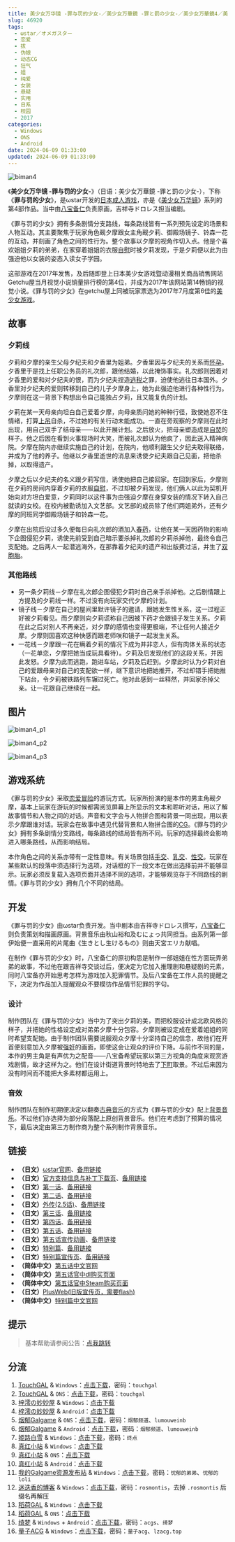 ```yaml
---
title: 美少女万华镜 -罪与罚的少女-／美少女万華鏡 -罪と罰の少女-／美少女万華鏡4／美少女萬華鏡 4／美少女万拔镜／撸出血万华镜／美少女万花筒／Biman 4
slug: 46920
tags:
  - ωstar／オメガスター
  - 恋爱
  - 拔
  - 伪娘
  - 动态CG
  - 狂气
  - 姐
  - 纯爱
  - 女装
  - 悬疑
  - 实用
  - 日系
  - 校园
  - 2017
categories:
  - Windows
  - ONS
  - Android
date: 2024-06-09 01:33:00
updated: 2024-06-09 01:33:00
---
```


![biman4](https://static.30hb.cn/vndb/img/biman4.webp)

《**美少女万华镜 -罪与罚的少女-**》（日语：美少女万華鏡 -罪と罰の少女-），下称《**罪与罚的少女**》，是ωstar开发的[日本成人游戏](https://zh.wikipedia.org/wiki/日本成人遊戲)，亦是《[美少女万华镜](https://zh.wikipedia.org/wiki/美少女万华镜)》系列的第4部作品。当中由[八宝备仁](https://zh.wikipedia.org/wiki/八宝备仁)负责原画，吉祥寺ドロレス担当编剧。

<!--more-->

《罪与罚的少女》拥有多条剧情分支路线，每条路线皆有一系列预先设定的场景和人物互动。其主要聚焦于玩家角色觋夕摩跟女主角觋夕莉、御殿场镜子、铃森一花的互动，并刻画了角色之间的性行为。整个故事以夕摩的视角作切入点。他是个喜欢姐姐夕莉的弟弟，在家穿着姐姐的衣服[自慰](https://zh.wikipedia.org/wiki/自慰)时被夕莉发现，于是夕莉便以此为由强迫他以女装的姿态入读女子学园。

这部游戏在2017年发售，及后随即登上日本美少女游戏暨动漫相关商品销售网站Getchu屋当月视觉小说销量排行榜的第4位，并成为2017年该网站第14畅销的视觉小说。《罪与罚的少女》在getchu屋上同被玩家票选为2017年7月度第6佳的[美少女游戏](https://zh.wikipedia.org/wiki/美少女遊戲)。

## 故事

### 夕莉线

夕莉和夕摩的亲生父母夕纪夫和夕香里为姐弟。夕香里因与夕纪夫的关系而[怀孕](https://zh.wikipedia.org/wiki/近親繁殖)。夕香里于是找上任职公务员的礼次郎，跟他结婚，以此掩饰事实。礼次郎则因着对夕香里的爱和对夕纪夫的恨，而为夕纪夫捏造[逃税](https://zh.wikipedia.org/wiki/逃稅)之罪，迫使他逃往日本国外。夕香里对夕纪夫的爱则转移到自己的儿子夕摩身上，她为此强迫他进行各种性行为。夕摩则在这一背景下构想出令自己能独占夕莉，且又能复仇的计划。

夕莉在某一天母亲向坦白自己爱着夕摩，向母亲质问她的种种行径，致使她忍不住情绪，打算[上吊](https://zh.wikipedia.org/wiki/上吊)自杀，不过她的有关行动未能成功。一直在旁观察的夕摩则在此时出现，用自己双手了结母亲——以此开展计划。之后放火，把母亲塑造成是[自焚](https://zh.wikipedia.org/wiki/自焚)的样子。他之后因在看到火事现场时大笑，而被礼次郎认为他疯了，因此送入精神病院。夕摩在院内亦继续实施自己的计划，在院内，他顺利跟生父夕纪夫取得联络，并成为了他的养子。他继以夕香里逝世的消息来诱使夕纪夫跟自己见面，把他杀掉，以取得遗产。

夕摩之后以夕纪夫的名义跟夕莉写信，诱使她把自己接回家。在回到家后，夕摩则在夕莉的房间内穿着夕莉的衣服[自慰](https://zh.wikipedia.org/wiki/自慰)，不过却被夕莉发现，他们俩人以此为契机开始向对方坦白爱意，夕莉同时以这件事为由强迫夕摩在身穿女装的情况下转入自己就读的女校。在校内被勤诱加入文艺部。文艺部的成员除了他们两姐弟外，还有夕摩的同班同学御殿场镜子和铃森一花。

夕摩在出院后没过多久便每日向礼次郎的酒加入[春药](https://zh.wikipedia.org/wiki/春药)，让他在某一天因药物的影响下企图侵犯夕莉，诱使先前受到自己暗示要杀掉礼次郎的夕莉杀掉他，最终令自己支配她。之后两人一起潜逃海外，在那靠着夕纪夫的遗产和出版费过活，并生了[双胞胎](https://zh.wikipedia.org/wiki/雙胞胎)。

### 其他路线

- 另一条夕莉线－夕摩在礼次郎企图侵犯夕莉时自己亲手杀掉他。之后剧情跟上方提及的夕莉线一样。不过没有向玩家交代夕摩的计划。
- 镜子线－夕摩在自己的屋间里默许镜子的邀请，跟她发生性关系，这一过程正好被夕莉看见。而夕摩则向夕莉谎称自己因被下药才会跟镜子发生关系。夕莉在此之后对别人不再亲近，对夕摩的感情也变得更极端，不让任何人接近夕摩。夕摩则因喜欢这种快感而跟老师咲和镜子一起发生关系。
- 一花线－夕摩跟一花在瞒着夕莉的情况下成为并非恋人，但有肉体关系的状态（一花单恋，夕摩把她当成玩具看待）。夕莉及后发现他们的这段关系，并因此发怒。夕摩为此而逃跑，跑进车站，夕莉及后赶到。夕摩此时认为夕莉对自己的爱跟母亲对自己的支配欲一样，继下意识地把她推开，不过却错手把她推下站台，令夕莉被铁路列车辗过死亡。他对此感到一丝释然，并回家杀掉父亲。让一花跟自己继续在一起。

## 图片

![biman4_p1](https://static.30hb.cn/vndb/img/biman4_p1.webp)

![biman4_p2](https://static.30hb.cn/vndb/img/biman4_p2.webp)

![biman4_p3](https://static.30hb.cn/vndb/img/biman4_p3.webp)

## 游戏系统

《罪与罚的少女》采取[恋爱冒险](https://zh.wikipedia.org/wiki/戀愛冒險)的游玩方式。玩家所扮演的是本作的男主角觋夕摩，基本上玩家在游玩的时候都需阅览屏幕上所显示的文本和聆听对话，用以了解故事情节和人物之间的对话。声音和文字会与人物拼合图和背景一同出现，用以表示夕摩跟谁对话。玩家会在故事中遇见代替背景和人物拼合图的[CG](https://zh.wikipedia.org/wiki/计算机图形)。《罪与罚的少女》拥有多条剧情分支路线，每条路线的结局皆有所不同。玩家的选择最终会影响进入哪条路线，从而影响结局。

本作角色之间的关系亦带有一定性意味。有关场景包括[手交](https://zh.wikipedia.org/wiki/手交)、[乳交](https://zh.wikipedia.org/wiki/乳交)、[性交](https://zh.wikipedia.org/wiki/性交)。玩家在某些默认的段落中须选择行为选项，对话框的下一段文本在做出选择前并不能够显示。玩家必须反复载入选项页面并选择不同的选项，才能够观览存于不同路线的剧情。《罪与罚的少女》拥有几个不同的结局。

## 开发

《罪与罚的少女》由ωstar负责开发。当中剧本由吉祥寺ドロレス撰写，[八宝备仁](https://zh.wikipedia.org/wiki/八宝备仁)则负责策划和描画原画。背景音乐由秋山裕和及むにょっ共同担当。由系列第一部伊始便一直采用的片尾曲《生きとし生けるもの》则由天宮エリカ献唱。

在制作《罪与罚的少女》时，八宝备仁的原初构思是制作一部姐姐在性方面玩弄弟弟的故事，不过他在跟吉祥寺交谈过后，便决定为它加入推理剧和悬疑剧的元素，同时八宝备亦开始思考怎样为游戏加入犯罪情节。及后八宝备在工作人员的提醒之下，决定为作品加入提醒观众不要模彷作品情节犯罪的字句。

### 设计

制作团队在《罪与罚的少女》当中为了突出夕莉的美，而把校服设计成北欧风格的样子，并把她的性格设定成对弟弟夕摩十分包容。夕摩则被设定成在爱着姐姐的同时希望支配她。由于制作团队需要说服观众夕摩十分坚持自己的信念，故他们在开首便刻意加入夕摩被[强奸](https://zh.wikipedia.org/wiki/強姦)的画面，即使这会让观众的评价下降。与前作不同的是，本作的男主角是有声优为之配音——八宝备希望玩家以第三方视角的角度来观赏游戏剧情，故才这样为之。他们在设计街道背景时特地去了[下町](https://zh.wikipedia.org/wiki/下町)取景。不过后来因为没有时间而不能把大多素材都运用上。

### 音效

制作团队在制作初期便决定以翻奏[古典音乐](https://zh.wikipedia.org/wiki/古典音樂)的方式为《罪与罚的少女》配上[背景音乐](https://zh.wikipedia.org/wiki/背景音乐)。不过他们亦选择为部分段落配上原创背景音乐。他们在考虑到了预算的情况下，最后决定由第三方制作商为整个系列制作背景音乐。

## 链接

- **（日文）**[ωstar官网](http://www.favo-soft.jp/omega-star/)、[备用链接](http://www.omega-star.jp)
- **（日文）**[官方支持信息与补丁下载页](http://www.favo-soft.jp/omega-star/support.html)、[备用链接](http://www.omega-star.jp/support.html)
- **（日文）**[第一话](http://www.favo-soft.jp/omega-star/bimanhtml/index.html)、[备用链接](http://www.omega-star.jp/bimanhtml/index.html)
- **（日文）**[第二话](http://www.favo-soft.jp/omega-star/biman2html/index.html)、[备用链接](http://www.omega-star.jp/biman2html/index.html)
- **（日文）**[外传(2.5话)](http://www.favo-soft.jp/omega-star/bimanharuhtml/index.html)、[备用链接](http://www.omega-star.jp/bimanharuhtml/index.html)
- **（日文）**[第三话](http://www.favo-soft.jp/omega-star/biman3html/index.html)、[备用链接](http://www.omega-star.jp/biman3html/index.html)
- **（日文）**[第四话](http://www.favo-soft.jp/omega-star/biman4html/index.html)、[备用链接](http://www.omega-star.jp/biman4html/index.html)
- **（日文）**[第五话](http://www.favo-soft.jp/omega-star/biman5html/index.html)、[备用链接](http://www.omega-star.jp/biman5html/index.html)
- **（日文）**[第五话宣传动画](http://www.favo-soft.jp/omega-star/biman5html/open.html)、[备用链接](http://www.omega-star.jp/biman5html/open.html)
- **（日文）**[特别篇](http://www.favo-soft.jp/omega-star/ibun/index.html)、[备用链接](http://www.omega-star.jp/ibun/index.html)
- **（日文）**[特别篇宣传页](http://www.favo-soft.jp/omega-star/ibun_brandnew.html)、[备用链接](http://www.omega-star.jp/ibun_brandnew.html)
- **（简体中文）**[第五话中文官网](https://bishojomangekyo.com/)
- **（简体中文）**[第五话官中dl购买页面](https://www.dlsite.com/pro/work/=/product_id/VJ013799.html)
- **（简体中文）**[第五话官中Steam购买页面](https://store.steampowered.com/app/1310990)
- **（日文）**[PlusWeb(旧版宣传页，需要flash)](http://www.plus01.jp/htdocs/biman/bisyo.html)
- **（简体中文）**[特别篇中文官网](https://bishojomangekyo.com/ibun/)

## 提示

> 基本帮助请参阅公告：[点我跳转](/)

## 分流

1. [TouchGAL](https://www.touchgal.us/) & `Windows`：[点击下载](https://pan.touchgal.net/s/jY5U9)，密码：`touchgal`
2. [TouchGAL](https://www.touchgal.us/) & `ONS`：[点击下载](https://pan.touchgal.net/s/L2BtZ)，密码：`touchgal`
3. [梓澪の妙妙屋](https://zi0.cc/) & `Windows`：[点击下载](https://zi0.cc/d/%2C%E3%80%90ADV-%E5%86%92%E9%99%A9%E6%B8%B8%E6%88%8F%E3%80%91/%E3%80%90PC%2B%E5%AE%89%E5%8D%93%E3%80%91%E7%BE%8E%E5%B0%91%E5%A5%B3%E4%B8%87%E5%8D%8E%E9%95%9C%E7%B3%BB%E5%88%971-5/PC/4-%E7%BE%8E%E5%B0%91%E5%A5%B3%E4%B8%87%E5%8D%8E%E9%95%9C%20-%E7%BD%AA%E4%B8%8E%E7%BD%9A%E7%9A%84%E5%B0%91%E5%A5%B3-.zip?sign=YlUt2iFEiTEs73K2m4PweC8EWa4__j5HgQE8vj9FceE=:0)
4. [梓澪の妙妙屋](https://zi0.cc/) & `Android`：[点击下载](https://zi0.cc/d/%2C%E3%80%90ADV-%E5%86%92%E9%99%A9%E6%B8%B8%E6%88%8F%E3%80%91/%E3%80%90PC%2B%E5%AE%89%E5%8D%93%E3%80%91%E7%BE%8E%E5%B0%91%E5%A5%B3%E4%B8%87%E5%8D%8E%E9%95%9C%E7%B3%BB%E5%88%971-5/%E5%AE%89%E5%8D%93/4-%E7%BE%8E%E5%B0%91%E5%A5%B3%E4%B8%87%E5%8D%8E%E9%95%9C%20-%E7%BD%AA%E4%B8%8E%E7%BD%9A%E7%9A%84%E5%B0%91%E5%A5%B3.7z?sign=V9jRDktD_Vpb3RbF-XWShCYBynSzXb1QzgQsJ7HUnXg=:0)
5. [烟郁Galgame](https://yanyugal.top/) & `ONS`：[点击下载](https://yanyugal.top/d/disk1/%E5%B0%8F%E5%B0%8F%E7%9A%84%E5%88%86%E4%BA%AB%EF%BC%88PC%EF%BC%86%E5%AE%89%E5%8D%93%EF%BC%89/%E5%AE%89%E5%8D%93/ons/%E4%B8%87%E5%8D%8E%E9%95%9C%E5%90%88%E9%9B%86/%E7%BE%8E%E5%B0%91%E5%A5%B3%E4%B8%87%E5%8D%8E%E9%95%9C4.7z)，密码：`烟郁频道`、`lumouweinb`
6. [烟郁Galgame](https://yanyugal.top/) & `Android`：[点击下载](https://yanyugal.top/d/disk1/%E5%B0%8F%E5%B0%8F%E7%9A%84%E5%88%86%E4%BA%AB%EF%BC%88PC%EF%BC%86%E5%AE%89%E5%8D%93%EF%BC%89/%E5%AE%89%E5%8D%93/%E7%9B%B4%E8%A3%85%E5%AE%89%E8%A3%85%E5%8C%85/%E7%BE%8E%E5%B0%91%E5%A5%B3%E4%B8%87%E5%8D%8E%E9%95%9C/%E7%BE%8E%E5%B0%91%E5%A5%B3%E4%B8%87%E5%8D%8E%E9%95%9C4.7z)，密码：`烟郁频道`、`lumouweinb`
7. [姬路白雪](https://pan.jlbx.xyz/) & `Windows`：[点击下载](https://pan.jlbx.xyz/?s=%E7%BE%8E%E5%B0%91%E5%A5%B3%E4%B8%87%E5%8D%8E%E9%95%9C4)，密码：`终点`
8. [真红小站](https://www.shinnku.com/) & `Windows`：[点击下载](https://www.shinnku.com/api/download/0/win/%E7%BE%8E%E5%B0%91%E5%A5%B3%E4%B8%87%E5%8D%8E%E9%95%9C4-%E7%BD%AA%E4%B8%8E%E7%BD%9A%E7%9A%84%E5%B0%91%E5%A5%B3.7z)
9. [真红小站](https://www.shinnku.com/) & `ONS`：[点击下载](https://www.shinnku.com/api/download/0/ons/%E7%BE%8E%E5%B0%91%E5%A5%B3%E4%B8%87%E5%8D%8E%E9%95%9C4%E7%BD%AA%E4%B8%8E%E7%BD%9A%E7%9A%84%E5%B0%91%E5%A5%B3v1.0.zip)
10. [真红小站](https://www.shinnku.com/) & `Android`：[点击下载](https://www.shinnku.com/api/download/0/apk/%E5%86%B7%E7%8B%90/1001-1500/1069-%E7%BE%8E%E5%B0%91%E5%A5%B3%E4%B8%87%E5%8D%8E%E9%95%9C4.apk)
11. [我的Galgame资源发布站](https://www.ttloli.com/) & `Windows`：[点击下载](https://www.ttloli.com/meishaonvwanhuajing-zuiyufadeshaonv.html)，密码：`忧郁的弟弟`、`忧郁的loli`
12. [迷迭香的博客](https://rosmontis.com/) & `Windows`：[点击下载](https://drive.rosmontis.com/s/W2oU7)，密码：`rosmontis`，去掉 `.rosmontis` 后缀名再解压
13. [稻荷GAL](https://inarigal.com/) & `Windows`：[点击下载](https://inarigal.com/detail/223)
14. [稻荷GAL](https://inarigal.com/) & `ONS`：[点击下载](https://inarigal.com/detail/591)
15. [绮梦](https://acgs.one/) & `Windows` + `Android`：[点击下载](https://game.acgs.one/game/53.html)，密码：`acgs`、`绮梦`
16. [量子ACG](https://lzacg.org/) & `Windows`：[点击下载](https://lzacg.org/6058)，密码：`量子acg`、`lzacg.top`
